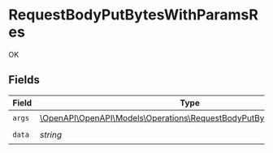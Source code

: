 # RequestBodyPutBytesWithParamsRes

OK


## Fields

| Field                                                                                                                                | Type                                                                                                                                 | Required                                                                                                                             | Description                                                                                                                          |
| ------------------------------------------------------------------------------------------------------------------------------------ | ------------------------------------------------------------------------------------------------------------------------------------ | ------------------------------------------------------------------------------------------------------------------------------------ | ------------------------------------------------------------------------------------------------------------------------------------ |
| `args`                                                                                                                               | [\OpenAPI\OpenAPI\Models\Operations\RequestBodyPutBytesWithParamsArgs](../../Models/Operations/RequestBodyPutBytesWithParamsArgs.md) | :heavy_check_mark:                                                                                                                   | N/A                                                                                                                                  |
| `data`                                                                                                                               | *string*                                                                                                                             | :heavy_check_mark:                                                                                                                   | N/A                                                                                                                                  |